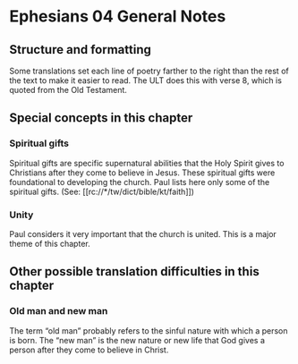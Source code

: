 # Ephesians 04 General Notes
## Structure and formatting

Some translations set each line of poetry farther to the right than the rest of the text to make it easier to read. The ULT does this with verse 8, which is quoted from the Old Testament.

## Special concepts in this chapter

### Spiritual gifts
Spiritual gifts are specific supernatural abilities that the Holy Spirit gives to Christians after they come to believe in Jesus. These spiritual gifts were foundational to developing the church. Paul lists here only some of the spiritual gifts. (See: [[rc://*/tw/dict/bible/kt/faith]])

### Unity
Paul considers it very important that the church is united. This is a major theme of this chapter.

## Other possible translation difficulties in this chapter

### Old man and new man
The term “old man” probably refers to the sinful nature with which a person is born. The “new man” is the new nature or new life that God gives a person after they come to believe in Christ.